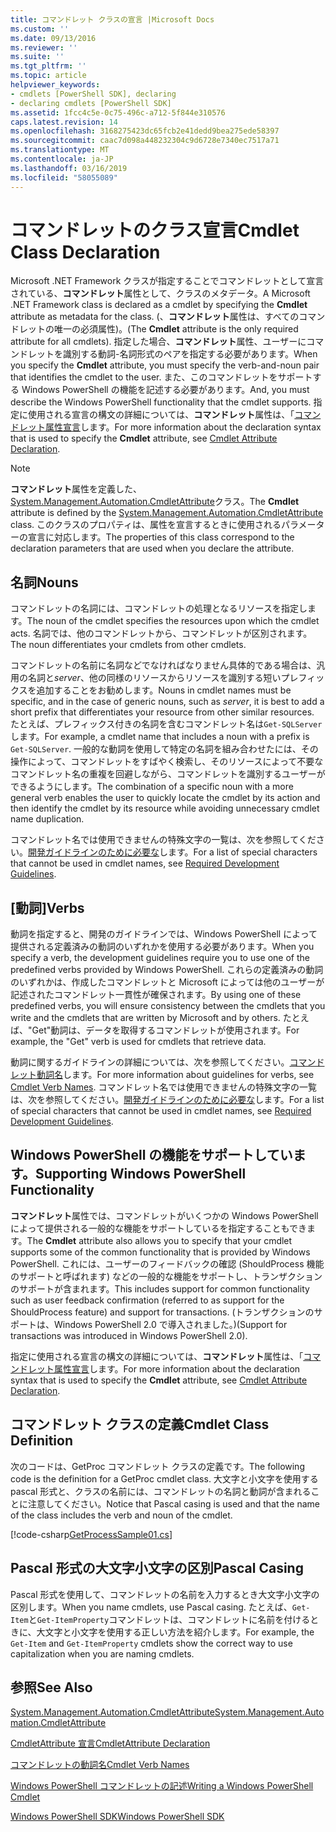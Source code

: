 ```yaml
---
title: コマンドレット クラスの宣言 |Microsoft Docs
ms.custom: ''
ms.date: 09/13/2016
ms.reviewer: ''
ms.suite: ''
ms.tgt_pltfrm: ''
ms.topic: article
helpviewer_keywords:
- cmdlets [PowerShell SDK], declaring
- declaring cmdlets [PowerShell SDK]
ms.assetid: 1fcc4c5e-0c75-496c-a712-5f844e310576
caps.latest.revision: 14
ms.openlocfilehash: 3168275423dc65fcb2e41dedd9bea275ede58397
ms.sourcegitcommit: caac7d098a448232304c9d6728e7340ec7517a71
ms.translationtype: MT
ms.contentlocale: ja-JP
ms.lasthandoff: 03/16/2019
ms.locfileid: "58055089"
---
```

# <a name="cmdlet-class-declaration"></a><span data-ttu-id="7ebb1-102">コマンドレットのクラス宣言</span><span class="sxs-lookup"><span data-stu-id="7ebb1-102">Cmdlet Class Declaration</span></span>

<span data-ttu-id="7ebb1-103">Microsoft .NET Framework クラスが指定することでコマンドレットとして宣言されている、**コマンドレット**属性として、クラスのメタデータ。</span><span class="sxs-lookup"><span data-stu-id="7ebb1-103">A Microsoft .NET Framework class is declared as a cmdlet by specifying the **Cmdlet** attribute as metadata for the class.</span></span> <span data-ttu-id="7ebb1-104">(、**コマンドレット**属性は、すべてのコマンドレットの唯一の必須属性)。</span><span class="sxs-lookup"><span data-stu-id="7ebb1-104">(The **Cmdlet** attribute is the only required attribute for all cmdlets).</span></span> <span data-ttu-id="7ebb1-105">指定した場合、**コマンドレット**属性、ユーザーにコマンドレットを識別する動詞-名詞形式のペアを指定する必要があります。</span><span class="sxs-lookup"><span data-stu-id="7ebb1-105">When you specify the **Cmdlet** attribute, you must specify the verb-and-noun pair that identifies the cmdlet to the user.</span></span> <span data-ttu-id="7ebb1-106">また、このコマンドレットをサポートする Windows PowerShell の機能を記述する必要があります。</span><span class="sxs-lookup"><span data-stu-id="7ebb1-106">And, you must describe the Windows PowerShell functionality that the cmdlet supports.</span></span> <span data-ttu-id="7ebb1-107">指定に使用される宣言の構文の詳細については、**コマンドレット**属性は、「[コマンドレット属性宣言](./cmdlet-attribute-declaration.md)します。</span><span class="sxs-lookup"><span data-stu-id="7ebb1-107">For more information about the declaration syntax that is used to specify the **Cmdlet** attribute, see [Cmdlet Attribute Declaration](./cmdlet-attribute-declaration.md).</span></span>

> [!NOTE]
> <span data-ttu-id="7ebb1-108">**コマンドレット**属性を定義した、 [System.Management.Automation.CmdletAttribute](/dotnet/api/System.Management.Automation.CmdletAttribute)クラス。</span><span class="sxs-lookup"><span data-stu-id="7ebb1-108">The **Cmdlet** attribute is defined by the [System.Management.Automation.CmdletAttribute](/dotnet/api/System.Management.Automation.CmdletAttribute) class.</span></span> <span data-ttu-id="7ebb1-109">このクラスのプロパティは、属性を宣言するときに使用されるパラメーターの宣言に対応します。</span><span class="sxs-lookup"><span data-stu-id="7ebb1-109">The properties of this class correspond to the declaration parameters that are used when you declare the attribute.</span></span>

## <a name="nouns"></a><span data-ttu-id="7ebb1-110">名詞</span><span class="sxs-lookup"><span data-stu-id="7ebb1-110">Nouns</span></span>

<span data-ttu-id="7ebb1-111">コマンドレットの名詞には、コマンドレットの処理となるリソースを指定します。</span><span class="sxs-lookup"><span data-stu-id="7ebb1-111">The noun of the cmdlet specifies the resources upon which the cmdlet acts.</span></span> <span data-ttu-id="7ebb1-112">名詞では、他のコマンドレットから、コマンドレットが区別されます。</span><span class="sxs-lookup"><span data-stu-id="7ebb1-112">The noun differentiates your cmdlets from other cmdlets.</span></span>

<span data-ttu-id="7ebb1-113">コマンドレットの名前に名詞などでなければなりません具体的である場合は、汎用の名詞と*server*、他の同様のリソースからリソースを識別する短いプレフィックスを追加することをお勧めします。</span><span class="sxs-lookup"><span data-stu-id="7ebb1-113">Nouns in cmdlet names must be specific, and in the case of generic nouns, such as *server*, it is best to add a short prefix that differentiates your resource from other similar resources.</span></span> <span data-ttu-id="7ebb1-114">たとえば、プレフィックス付きの名詞を含むコマンドレット名は`Get-SQLServer`します。</span><span class="sxs-lookup"><span data-stu-id="7ebb1-114">For example, a cmdlet name that includes a noun with a prefix is `Get-SQLServer`.</span></span> <span data-ttu-id="7ebb1-115">一般的な動詞を使用して特定の名詞を組み合わせたには、その操作によって、コマンドレットをすばやく検索し、そのリソースによって不要なコマンドレット名の重複を回避しながら、コマンドレットを識別するユーザーができるようにします。</span><span class="sxs-lookup"><span data-stu-id="7ebb1-115">The combination of a specific noun with a more general verb enables the user to quickly locate the cmdlet by its action and then identify the cmdlet by its resource while avoiding unnecessary cmdlet name duplication.</span></span>

<span data-ttu-id="7ebb1-116">コマンドレット名では使用できませんの特殊文字の一覧は、次を参照してください。[開発ガイドラインのために必要な](./required-development-guidelines.md)します。</span><span class="sxs-lookup"><span data-stu-id="7ebb1-116">For a list of special characters that cannot be used in cmdlet names, see [Required Development Guidelines](./required-development-guidelines.md).</span></span>

## <a name="verbs"></a><span data-ttu-id="7ebb1-117">[動詞]</span><span class="sxs-lookup"><span data-stu-id="7ebb1-117">Verbs</span></span>

<span data-ttu-id="7ebb1-118">動詞を指定すると、開発のガイドラインでは、Windows PowerShell によって提供される定義済みの動詞のいずれかを使用する必要があります。</span><span class="sxs-lookup"><span data-stu-id="7ebb1-118">When you specify a verb, the development guidelines require you to use one of the predefined verbs provided by Windows PowerShell.</span></span> <span data-ttu-id="7ebb1-119">これらの定義済みの動詞のいずれかは、作成したコマンドレットと Microsoft によっては他のユーザーが記述されたコマンドレット一貫性が確保されます。</span><span class="sxs-lookup"><span data-stu-id="7ebb1-119">By using one of these predefined verbs, you will ensure consistency between the cmdlets that you write and the cmdlets that are written by Microsoft and by others.</span></span> <span data-ttu-id="7ebb1-120">たとえば、"Get"動詞は、データを取得するコマンドレットが使用されます。</span><span class="sxs-lookup"><span data-stu-id="7ebb1-120">For example, the "Get" verb is used for cmdlets that retrieve data.</span></span>

<span data-ttu-id="7ebb1-121">動詞に関するガイドラインの詳細については、次を参照してください。[コマンドレット動詞名](./approved-verbs-for-windows-powershell-commands.md)します。</span><span class="sxs-lookup"><span data-stu-id="7ebb1-121">For more information about guidelines for verbs, see [Cmdlet Verb Names](./approved-verbs-for-windows-powershell-commands.md).</span></span> <span data-ttu-id="7ebb1-122">コマンドレット名では使用できませんの特殊文字の一覧は、次を参照してください。[開発ガイドラインのために必要な](./required-development-guidelines.md)します。</span><span class="sxs-lookup"><span data-stu-id="7ebb1-122">For a list of special characters that cannot be used in cmdlet names, see [Required Development Guidelines](./required-development-guidelines.md).</span></span>

## <a name="supporting-windows-powershell-functionality"></a><span data-ttu-id="7ebb1-123">Windows PowerShell の機能をサポートしています。</span><span class="sxs-lookup"><span data-stu-id="7ebb1-123">Supporting Windows PowerShell Functionality</span></span>

<span data-ttu-id="7ebb1-124">**コマンドレット**属性では、コマンドレットがいくつかの Windows PowerShell によって提供される一般的な機能をサポートしているを指定することもできます。</span><span class="sxs-lookup"><span data-stu-id="7ebb1-124">The **Cmdlet** attribute also allows you to specify that your cmdlet supports some of the common functionality that is provided by Windows PowerShell.</span></span> <span data-ttu-id="7ebb1-125">これには、ユーザーのフィードバックの確認 (ShouldProcess 機能のサポートと呼ばれます) などの一般的な機能をサポートし、トランザクションのサポートが含まれます。</span><span class="sxs-lookup"><span data-stu-id="7ebb1-125">This includes support for common functionality such as user feedback confirmation (referred to as support for the ShouldProcess feature) and support for transactions.</span></span> <span data-ttu-id="7ebb1-126">(トランザクションのサポートは、Windows PowerShell 2.0 で導入されました。)</span><span class="sxs-lookup"><span data-stu-id="7ebb1-126">(Support for transactions was introduced in Windows PowerShell 2.0).</span></span>

<span data-ttu-id="7ebb1-127">指定に使用される宣言の構文の詳細については、**コマンドレット**属性は、「[コマンドレット属性宣言](./cmdlet-attribute-declaration.md)します。</span><span class="sxs-lookup"><span data-stu-id="7ebb1-127">For more information about the declaration syntax that is used to specify the **Cmdlet** attribute, see [Cmdlet Attribute Declaration](./cmdlet-attribute-declaration.md).</span></span>

## <a name="cmdlet-class-definition"></a><span data-ttu-id="7ebb1-128">コマンドレット クラスの定義</span><span class="sxs-lookup"><span data-stu-id="7ebb1-128">Cmdlet Class Definition</span></span>

<span data-ttu-id="7ebb1-129">次のコードは、GetProc コマンドレット クラスの定義です。</span><span class="sxs-lookup"><span data-stu-id="7ebb1-129">The following code is the definition for a GetProc cmdlet class.</span></span> <span data-ttu-id="7ebb1-130">大文字と小文字を使用する pascal 形式と、クラスの名前には、コマンドレットの名詞と動詞が含まれることに注意してください。</span><span class="sxs-lookup"><span data-stu-id="7ebb1-130">Notice that Pascal casing is used and that the name of the class includes the verb and noun of the cmdlet.</span></span>

[!code-csharp[GetProcessSample01.cs](../../powershell-sdk-samples/SDK-2.0/csharp/GetProcessSample01/GetProcessSample01.cs#L33-L34 "GetProcessSample01.cs")]

## <a name="pascal-casing"></a><span data-ttu-id="7ebb1-131">Pascal 形式の大文字小文字の区別</span><span class="sxs-lookup"><span data-stu-id="7ebb1-131">Pascal Casing</span></span>

<span data-ttu-id="7ebb1-132">Pascal 形式を使用して、コマンドレットの名前を入力するとき大文字小文字の区別します。</span><span class="sxs-lookup"><span data-stu-id="7ebb1-132">When you name cmdlets, use Pascal casing.</span></span> <span data-ttu-id="7ebb1-133">たとえば、`Get-Item`と`Get-ItemProperty`コマンドレットは、コマンドレットに名前を付けるときに、大文字と小文字を使用する正しい方法を紹介します。</span><span class="sxs-lookup"><span data-stu-id="7ebb1-133">For example, the `Get-Item` and `Get-ItemProperty` cmdlets show the correct way to use capitalization when you are naming cmdlets.</span></span>

## <a name="see-also"></a><span data-ttu-id="7ebb1-134">参照</span><span class="sxs-lookup"><span data-stu-id="7ebb1-134">See Also</span></span>

[<span data-ttu-id="7ebb1-135">System.Management.Automation.CmdletAttribute</span><span class="sxs-lookup"><span data-stu-id="7ebb1-135">System.Management.Automation.CmdletAttribute</span></span>](/dotnet/api/System.Management.Automation.CmdletAttribute)

[<span data-ttu-id="7ebb1-136">CmdletAttribute 宣言</span><span class="sxs-lookup"><span data-stu-id="7ebb1-136">CmdletAttribute Declaration</span></span>](./cmdlet-attribute-declaration.md)

[<span data-ttu-id="7ebb1-137">コマンドレットの動詞名</span><span class="sxs-lookup"><span data-stu-id="7ebb1-137">Cmdlet Verb Names</span></span>](./approved-verbs-for-windows-powershell-commands.md)

[<span data-ttu-id="7ebb1-138">Windows PowerShell コマンドレットの記述</span><span class="sxs-lookup"><span data-stu-id="7ebb1-138">Writing a Windows PowerShell Cmdlet</span></span>](./writing-a-windows-powershell-cmdlet.md)

[<span data-ttu-id="7ebb1-139">Windows PowerShell SDK</span><span class="sxs-lookup"><span data-stu-id="7ebb1-139">Windows PowerShell SDK</span></span>](../windows-powershell-reference.md)
